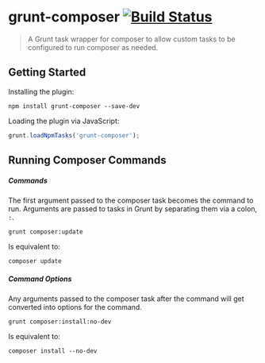 # grunt-composer [![Build Status](https://travis-ci.org/voceconnect/grunt-composer.png?branch=master)](https://travis-ci.org/voceconnect/grunt-composer)


> A Grunt task wrapper for composer to allow custom tasks to be configured to run composer as needed.

## Getting Started

Installing the plugin:

```shell
npm install grunt-composer --save-dev
```

Loading the plugin via JavaScript:

```js
grunt.loadNpmTasks('grunt-composer');
```


## Running Composer Commands

##### Commands

The first argument passed to the composer task becomes the command to run.  Arguments are passed to tasks in Grunt by separating them via a colon, ```:```.

```shell
grunt composer:update
```

Is equivalent to:

```shell
composer update
```

##### Command Options

Any arguments passed to the composer task after the command will get converted into options for the command.

```shell
grunt composer:install:no-dev
```

Is equivalent to:

```shell
composer install --no-dev
```